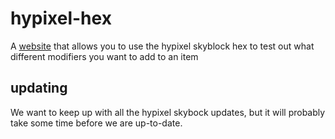 # hypixel-hex
A [website](https://moos4.github.io/hypixel-hex.io/) that allows you to use the hypixel skyblock hex to test out what different modifiers you want to add to an item

## updating
We want to keep up with all the hypixel skybock updates, but it will probably take some time before we are up-to-date.

##